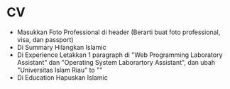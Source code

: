 # CV
- Masukkan Foto Professional di header (Berarti buat foto professional, visa, dan passport)
- Di Summary Hilangkan Islamic
- Di Experience Letakkan 1 paragraph di "Web Programming Laboratory Assistant" dan "Operating System Laborartory Assistant", dan ubah "Universitas Islam Riau" to ""
- Di Education Hapuskan Islamic 